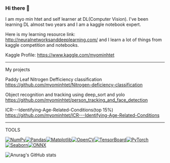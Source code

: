 ### Hi there 👋

I am myo min htet and self learner at DL(Computer Vision). I've been learning DL almost two years and I am a kaggle notebook expert.

Here is my learning resource link: http://neuralnetworksanddeeplearning.com/ and I learn a lot of things from kaggle competition and notebooks.

Kaggle Profile: https://www.kaggle.com/myominhtet

_______________________________________________________________________________________________________________________________________________________________________

My projects

Paddy Leaf Nitrogen Defficiency classification                      https://github.com/myominhtet/Nitrogen-deficiency-classification

Object recognition and tracking using deep_sort and yolo            https://github.com/myominhtet/person_tracking_and_face_detection    

ICR---Identifying-Age-Related-Conditions(top 15%)                            https://github.com/myominhtet/ICR---Identifying-Age-Related-Conditions

_______________________________________________________________________________________________________________________________________________________________________

TOOLS

[![NumPy](https://img.shields.io/badge/NumPy-1.21.0-blue.svg)](https://github.com/numpy/numpy)[![Pandas](https://img.shields.io/badge/Pandas-1.3.5-blue.svg)](https://github.com/pandas-dev/pandas)[![Matplotlib](https://img.shields.io/badge/Matplotlib-3.5.1-blue.svg)](https://github.com/matplotlib/matplotlib)[![OpenCV](https://img.shields.io/badge/OpenCV-4.5.4-blue.svg)](https://github.com/opencv/opencv)[![TensorBoard](https://img.shields.io/badge/TensorBoard-2.8.0-blue.svg)](https://github.com/tensorflow/tensorboard)[![PyTorch](https://img.shields.io/badge/PyTorch-1.9.0-blue.svg)](https://github.com/pytorch/pytorch)[![Seaborn](https://img.shields.io/badge/Seaborn-0.11.2-blue.svg)](https://github.com/mwaskom/seaborn)[![ONNX](https://img.shields.io/badge/ONNX-1.11.0-blue.svg)](https://github.com/onnx/onnx)


![Anurag's GitHub stats](https://github-readme-stats.vercel.app/api?username=myominhtet&theme=dark&show_icons=true)
